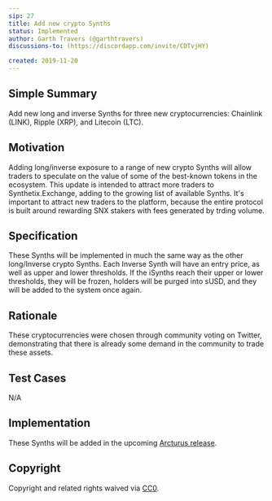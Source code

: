 ```yaml
---
sip: 27
title: Add new crypto Synths
status: Implemented
author: Garth Travers (@garthtravers)
discussions-to: (https://discordapp.com/invite/CDTvjHY)

created: 2019-11-20
---
```


<!--You can leave these HTML comments in your merged SIP and delete the visible duplicate text guides, they will not appear and may be helpful to refer to if you edit it again. This is the suggested template for new SIPs. Note that an SIP number will be assigned by an editor. When opening a pull request to submit your SIP, please use an abbreviated title in the filename, `sip-draft_title_abbrev.md`. The title should be 44 characters or less.-->

## Simple Summary

<!--"If you can't explain it simply, you don't understand it well enough." Provide a simplified and layman-accessible explanation of the SIP.-->

Add new long and inverse Synths for three new cryptocurrencies: Chainlink (LINK), Ripple (XRP), and Litecoin (LTC).

## Motivation

<!--The motivation is critical for SIPs that want to change Synthetix. It should clearly explain why the existing protocol specification is inadequate to address the problem that the SIP solves. SIP submissions without sufficient motivation may be rejected outright.-->

Adding long/inverse exposure to a range of new crypto Synths will allow traders to speculate on the value of some of the best-known tokens in the ecosystem. This update is intended to attract more traders to Synthetix.Exchange, adding to the growing list of available Synths. It's important to attract new traders to the platform, because the entire protocol is built around rewarding SNX stakers with fees generated by trding volume. 

## Specification

<!--The technical specification should describe the syntax and semantics of any new feature.-->

These Synths will be implemented in much the same way as the other long/Inverse crypto Synths. Each Inverse Synth will have an entry price, as well as upper and lower thresholds. If the iSynths reach their upper or lower thresholds, they will be frozen, holders will be purged into sUSD, and they will be added to the system once again. 

## Rationale

<!--The rationale fleshes out the specification by describing what motivated the design and why particular design decisions were made. It should describe alternate designs that were considered and related work, e.g. how the feature is supported in other languages. The rationale may also provide evidence of consensus within the community, and should discuss important objections or concerns raised during discussion.-->

These cryptocurrencies were chosen through community voting on Twitter, demonstrating that there is already some demand in the community to trade these assets. 

## Test Cases

<!--Test cases for an implementation are mandatory for SIPs but can be included with the implementation..-->

N/A

## Implementation

<!--The implementations must be completed before any SIP is given status "Implemented", but it need not be completed before the SIP is "Approved". While there is merit to the approach of reaching consensus on the specification and rationale before writing code, the principle of "rough consensus and running code" is still useful when it comes to resolving many discussions of API details.-->

These Synths will be added in the upcoming [Arcturus release](https://blog.synthetix.io/the-arcturus-release/). 

## Copyright

Copyright and related rights waived via [CC0](https://creativecommons.org/publicdomain/zero/1.0/).
